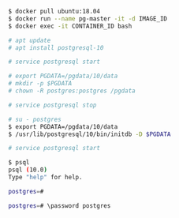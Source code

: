 
```bash
$ docker pull ubuntu:18.04
$ docker run --name pg-master -it -d IMAGE_ID
$ docker exec -it CONTAINER_ID bash
```

```bash
# apt update
# apt install postgresql-10
```

```bash
# service postgresql start 
```

```bash
# export PGDATA=/pgdata/10/data 
# mkdir -p $PGDATA
# chown -R postgres:postgres /pgdata
```

```bash
# service postgresql stop
```

```bash
# su - postgres
$ export PGDATA=/pgdata/10/data 
$ /usr/lib/postgresql/10/bin/initdb -D $PGDATA
```

```bash
# service postgresql start 
```

```bash
$ psql  
psql (10.0)
Type "help" for help.

postgres=# 
```

```bash
postgres=# \password postgres
```
